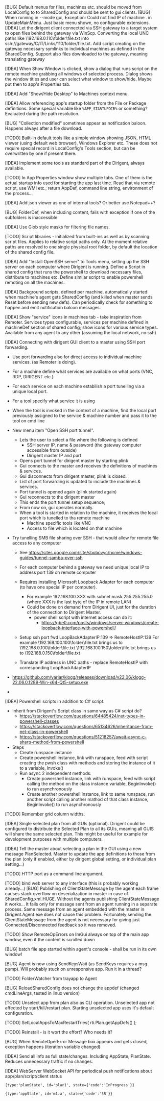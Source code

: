 
[BUG] Default menus for files, machines etc. should be moved from LocalConfig to to SharedConfig and should be sent to gui clients.
[BUG] When running in --mode gui, Exception: Could not find IP of machine . in UpdateMainMenu. Just basic menu shown, no configurable extensions.
[IDEA] Let the dirigent client connected via SSH gateway to a target system to open files behind the gateway via WinScp.
Converting the local UNC paths like \\192.168.0.110\folder\file.txt into ssh://gateway/C/IT/Links/110/folder/file.txt.
Add script creating on the gateway necessary symlinks to individual machines as defined in the SharedConfig.
Support also files downloaded to the gateway, meaning translating gateway

[IDEA] When Show Window is clicked, show a dialog that runs script on the remote machine grabbing all windows of selected process. Dialog shows the window titles and user can select what window to show/hide. Maybe put then to app's Properties tab.

[IDEA] Add "Show/Hide Desktop" to Machines context menu. 

[IDEA] Allow referencing app's startup folder from the File or Package definitions. Some special variable like `%APP_STARTUPDIR%` or something? Evaluated during the path resolution.

[BUG] "Collection modified" sometimes appear as notification baloon. Happens always after a file download.

[TODO] Built-in default tools like a simple window showing JSON, HTML viewer (using default web browser), Windows Explorer etc. These does not require special record in LocalConfig's Tools section, but can be overwritten by one if present there.

[IDEA] Implement some tools as standard part of the Dirigent, always available. 

[TODO] In App Properties window show multiple tabs. One of them is the actual startup info used for starting the app last time. Read that via remote script, use WMI etc.; return AppDef, command line string, environment of the process...

[IDEA] Add json viewer as one of internal tools? Or better use Notepad++?

[BUG] FolderDef, when including content, fails with exception if one of the subfolders is inaccessible

[IDEA] Use Glob style masks for filtering file names. 

[TODO] Script libraries - initialized from built-ins as well as by scanning script files. Applies to relative script paths only. At the moment relative paths are resolved to one single physical root folder, by default the location of the shared config file.

[IDEA] Add "Install OpenSSH server" to Tools menu, setting up the SSH server on each computer where Dirigent is running. Define a Script in shared config that runs the powershell to download necessary files, distribute to machines etc. Define similar script to enable powershell remoting on all the machines. 

[IDEA] Background scripts, defined per machine, automatically started when machine's agent gets SharedConfig (and killed when master sends Reset before sending new defs). Can periodically check for something to happen and emit notification baloon messages.

[IDEA] Show "service" icons in machines tab - take inspiration from Remoter. Services types configurable, services per machine defined in machineDef section of shared config; show icons for various service types. Available from any agent to any other (assuming the local network, no ssh)

[IDEA] Connecting with dirigent GUI client to a master using SSH port forwarding.

* Use port forwarding also for direct access to individual machine services. (as Remoter is doing).
 * For a machine define what services are available on what ports (VNC, RDP, DIRIGENT etc.)
 * For each service on each machine estabilish a port tunelling via a unique local port.
 * For a tool specify what service it is using 
 * When the tool is invoked in the context of a machine, find the local port previously assigned to the service & machine number and pass it to the tool on cmd line

 * New menu item "Open SSH port tunnel". 
    * Lets the user to select a file where the following is defined
      * SSH server IP, name & password (the gateway computer accessible from outside)
      * Dirigent master IP and port
    * Opens port tunnel for dirigent master by starting plink
    * Gui connects to the master and receives the definitions of machines & services.
    * Gui disconnects from dirigent master, plink is closed.
    * List of port forwarding is updated to include the machines & services.
    * Port tunnel is opened again (plink started again)
    * Gui reconnects to the dirigent master
    * This ends the port tunnel setup sequence;
    * From now on, gui operates normally.
    * When a tool is started in relation to the machine, it receives the local port which is tunelled to tha remote machine
      * Machine specific tools like VNC
      * Access to file which is located on that machine

* Try tunelling SMB file sharing over SSH - that would allow for remote file access to any computer
  * See https://sites.google.com/site/sbobovyc/home/windows-guides/tunnel-samba-over-ssh
  * For each computer behind a gateway we need unique local IP to address port 139 on remote computer
  * Requires installing Microsoft Loopback Adapter for each computer (to have one special IP per computer).
    * For example 192.168.100.XXX with subnet mask 255.255.255.0 (where XXX is the last byte of the IP in remote LAN)
    * Could be done on demand from Dirigent UI, just for the duration of the connection to Dirigent Master.
      * power shell script with internet access can do it: 
        * https://gbe0.com/posts/windows/server-windows/create-loopback-interface-with-powershell/
  * Setup ssh port fwd
      LoopBackAdapterIP:139 => RemoteHostIP:139
      For example
      \\192.168.100.100\folder\file.txt  brings us to  \\192.168.0.100\folder\file.txt
      \\192.168.100.150\folder\file.txt  brings us to  \\192.168.0.150\folder\file.txt

  * Translate IP address in UNC paths - replace RemoteHostIP with corresponding LoopBackAdapterIP 


* https://github.com/variar/klogg/releases/download/v22.06/klogg-22.06.0.1289-Win-x64-Qt5-setup.exe
* 

[IDEA] Powershell scripts in addition to C# script.

* Inherit from Dirigent's Script class in same way as C# script do?
  * https://stackoverflow.com/questions/64485424/net-types-in-powershell-classes
  * https://stackoverflow.com/questions/65134626/inheritance-from-net-class-in-powershell
  * https://stackoverflow.com/questions/51218257/await-async-c-sharp-method-from-powershell
* Steps
  * Create runspace instance
  * Create powershell instance, link with runspace, feed with script creating the pwsh class with methods and storing the instance of it to a variable, Invoke()
  * Run async 2 independent methods:
     - Create powershell instance, link with runspace, feed with script calling the method on the class instance variable, BeginInvoke() to run asynchronously
     - Create another powershell instance, link to same runspace, run another script calling another mathod of that class instance, BeginInvoke() to run asynchronously

[TODO] Remember grid column widths.

[IDEA] Single selected plan from all GUIs (optional). Dirigent could be configured to distribute the Selected Plan to all its GUIs, meaning all GUIS will share the same selected plan. This might be useful for example for development purposes with multiple computers.

[IDEA] Tell the master about selecting a plan in the GUI using a new message PlanSelected. Master to update the app definitions to those from the plan (only if enabled, either by dirigent global setting, or individual plan setting...)

[TODO] HTTP port as a command line argument.

[TODO] bind web server to any interface (this is probably working already...)
[BUG] Publishing of ClientStateMessage by the agent each frame causes stack overflow on deserialization in master in case of SharedConfig.xml.HUGE. Without the agents publishing ClientStateMessage it works... It fails only for message sent from an agent running in a separate process. Same message from an agent embedded with the master in Dirigent.Agent.exe does not cause this problem. Fortunately sending the ClientStateMessage from the agent is not necessary for giving just Connected/Disconnected feedback so it was removed.

[TODO] Show RemoteOpErrors on ImGui always on top of the main app window, even if the content is scrolled down

[BUG] batch file app started within agent's console - shall be run in its own window!

[BUG] Agent is now using SendKeysWait (as SendKeys requires a msg pump). Will probably stuck on unresponsive app. Run it in a thread?

[TODO] FolderWatcher from trayapp to Agent

[BUG] ReloadSharedConfig does not change the appdef (changed cmdLineArgs, tested in linux version)

[TODO] Unselect app from plan also as CLI operation. Unselected app not affected by start/kill/restart plan. Starting unselected app uses it's default configuration.

[TODO] SetLocalAppsToMaxRestartTries( rti.Plan.getAppDefs() );

[TODO] Reinstall - is it wort the effort? Who needs it?

[BUG] When RemoteOperError Message box appears and gets closed, exception happens (iteration variable changed)

[IDEA] Send all info as full state/changes. Including AppState, PlanState. Reduces unnecessary traffic if no changes.

[IDEA] WebServer WebSocket API for periodical push notifications about app/plan/script/client status

    {type:'planState', id='plan1', state={'code':'InProgress'}}
    
    {type:'appState', id='m1.a', state={'code':'SR'}}

